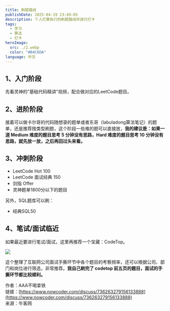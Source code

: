 ```yaml
---
title: 刷题路线
publishDate: 2025-04-19 23:49:05
description: 个人打算执行的刷题路线并进行打卡
tags:
  - 学习
  - 算法
  - 打卡
heroImage:
  src: ./2.webp
  color: "#B4C6DA"
language: 中文
---
```

## 1、入门阶段

先看灵神的"基础代码精讲"视频，配合做对应的LeetCode题目。

## 2、进阶阶段

接着可以做卡尔哥的代码随想录的题单或者东哥（labuladong算法笔记）的题单，还是推荐按类型刷题，这个阶段一些难的题可以直接放，**我的建议是：如果一道 Medium 难度的题目思考 5 分钟没有思路，Hard 难度的题目思考 10 分钟没有思路，就先放一放，之后再回过头来看。**

## 3、冲刺阶段

- LeetCode Hot 100
- LeetCode 面试经典 150
- 剑指 Offer
- 灵神题单1800分以下的题目

另外，SQL题库可以刷：

- 经典SQL50

## 4、笔试/面试临近

如果最近要进行笔试/面试，这里再推荐一个宝藏：CodeTop。

![](https://uploadfiles.nowcoder.com/files/20250331/621906861_1743410652739/.jpg)

这个整理了互联网公司面试手撕环节中各个题目的考察频率，还可以根据公司、部门和岗位进行筛选，非常推荐。**我自己刷完了 codetop 前五页的题目，面试的手撕环节都比较顺利。**

作者：AAA不喝拿铁  
链接：[https://www.nowcoder.com/discuss/736263279156133888](https://www.nowcoder.com/discuss/736263279156133888)  
来源：牛客网